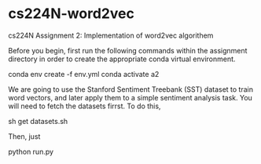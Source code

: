 # cs224N-word2vec

cs224N Assignment 2: Implementation of word2vec algorithem


Before you begin, first run the following commands within the assignment directory in order
to create the appropriate conda virtual environment.

conda env create -f env.yml
conda activate a2

We are going to use the Stanford Sentiment Treebank (SST) dataset to train word
vectors, and later apply them to a simple sentiment analysis task. You will need to fetch the datasets
firrst. To do this,

sh get datasets.sh

Then, just 

python run.py
